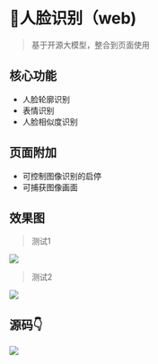 # 🤳人脸识别（web)
> 基于开源大模型，整合到页面使用

## 核心功能
- 人脸轮廓识别
- 表情识别
- 人脸相似度识别

## 页面附加
- 可控制图像识别的启停
- 可捕获图像画面

## 效果图
> 测试1

![](http://cdn.qiniu.liyansheng.top/img/20240604004418.png)

> 测试2

![](http://cdn.qiniu.liyansheng.top/img/20240604004439.png)
## 源码👇
![](http://cdn.qiniu.liyansheng.top/img/20240604005952.png)
